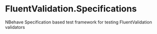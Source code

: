 FluentValidation.Specifications
===============================

NBehave Specification based test framework for testing FluentValidation validators
